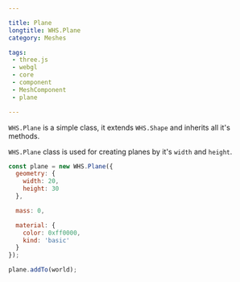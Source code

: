 ```yaml
---

title: Plane
longtitle: WHS.Plane
category: Meshes

tags:
 - three.js
 - webgl
 - core
 - component
 - MeshComponent
 - plane

---
```


`WHS.Plane` is a simple class, it extends `WHS.Shape` and inherits all it's methods.

`WHS.Plane` class is used for creating planes by it's `width` and `height`.


```javascript
const plane = new WHS.Plane({
  geometry: {
    width: 20,
    height: 30
  },

  mass: 0,

  material: {
    color: 0xff0000,
    kind: 'basic'
  }
});

plane.addTo(world);
```
